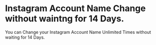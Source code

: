 # Instagram Account Name Change without waintng for 14 Days.
You can Change your Instagram Account Name Unlimited Times without waiting for 14 Days.
